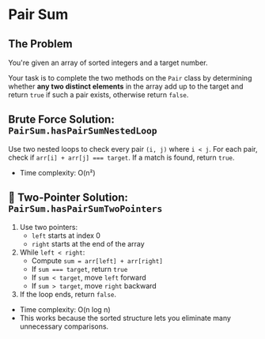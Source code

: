 # Pair Sum

## The Problem

You're given an array of sorted integers and a target number. 

Your task is to complete the two methods on the `Pair` class by determining
whether **any two distinct elements** in the array add up to the target and return `true` if such a pair exists, otherwise return `false`.

## Brute Force Solution: `PairSum.hasPairSumNestedLoop`

Use two nested loops to check every pair `(i, j)` where `i < j`. For each pair,
check if `arr[i] + arr[j] === target`. If a match is found, return `true`.

- Time complexity: O(n²)

## 🐇 Two-Pointer Solution: `PairSum.hasPairSumTwoPointers`

1. Use two pointers:
   - `left` starts at index 0
   - `right` starts at the end of the array
2. While `left < right`:
   - Compute `sum = arr[left] + arr[right]`
   - If `sum === target`, return `true`
   - If `sum < target`, move `left` forward
   - If `sum > target`, move `right` backward
3. If the loop ends, return `false`.

- Time complexity: O(n log n)
- This works because the sorted structure lets you eliminate many unnecessary
  comparisons.
